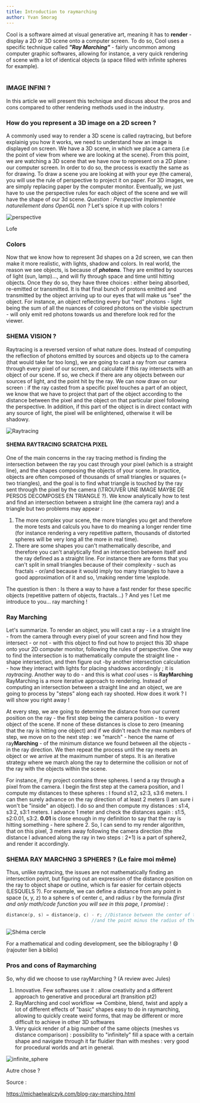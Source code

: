 ```yaml
---
title: Introduction to raymarching
author: Yvan Smorag
---
```

 
Cool is a software aimed at visual generative art, meaning it has to **render** - display a 2D or 3D scene onto a computer screen. To do so, Cool uses a specific technique called ***"Ray Marching"*** - fairly uncommon among computer graphic softwares, allowing for instance, a very quick rendering of scene with a lot of identical objects (a space filled with infinite spheres for example).<br></br>
### IMAGE INFINI ?
In this article we will present this technique and discuss about the pros and cons compared to other rendering methods used in the industry.
 
<!--truncate-->
 
### How do you represent a 3D image on a 2D screen ?
A commonly used way to render a 3D scene is called raytracing, but before explainig you how it works, we need to understand how an image is displayed on screen.
We have a 3D scene, in which we place a camera (i.e the point of view from where we are looking at the scene). From this point, we are watching a 3D scene that we have now to represent on a 2D plane : our computer screen. In order to do so, the process is exactly the same as for drawing. To draw a scene you are looking at with your eye (the camera), you will use the rule of perspective to project it on paper. For 3D images, we are simply replacing paper by the computer monitor. Eventually, we just have to use the perspective rules for each object of the scene and we will have the shape of our 3d scene. *Question : Perspective Implementée naturellement dans OpenGL non ?* Let's spice it up with colors !

![perspective](../static/img/Blog/RayMarching/Perspective2.gif) 

Lofe
 
### Colors
Now that we know how to represent 3d shapes on a 2d screen, we can then make it more realistic, with lights, shadow and colors. In real world, the reason we see objects, is because of ***photons***. They are emitted by sources of light (sun, lamp)..., and will fly through space and time until hitting objects. Once they do so, they have three choices : either being absorbed, re-emitted or transmitted. It is that final bunch of protons emitted and transmitted by the object arriving up to our eyes that will make us "see" the object. For instance, an object reflecting every but "red" photons - light being the sum of all the nuances of colored photons on the visible spectrum - will only emit red photons towards us and therefore look red for the viewer.
 
### SHEMA VISION ?
 
Raytracing is a reversed version of what nature does. Instead of computing the reflection of photons emitted by sources and objects up to the camera (that would take far too long), we are going to cast a ray from our camera through every pixel of our screen, and calculate if this ray intersects with an object of our scene. If so, we check if there are any objects between our sources of light, and the point hit by the ray. We can now draw on our screen : if the ray casted from a specific pixel touches a part of an object, we know that we have to project that part of the object according to the distance between the pixel and the object on that particular pixel following the perspective. In addition, if this part of the object is in direct contact with any source of light, the pixel will be enlightened, otherwise it will be shadowy.

![Raytracing](../static/img/Blog/RayMarching/RayTracing_gif.gif)
 
#### SHEMA RAYTRACING SCRATCHA PIXEL
 
One of the main concerns in the ray tracing method is finding the intersection between the ray you cast through your pixel (which is a straight line), and the shapes composing the objects of your scene. In practice, objects are often composed of thousands of small triangles or squares (= two triangles), and the goal is to find what triangle is touched by the ray sent through the pixel by the camera (\TROUVER UNE IMAGE MAYBE DE PERSOS DECOMPOSES EN TRIANGLE ?). We know analytically how to test and find an intersection between a straight line (the camera ray) and a triangle but two problems may appear :
1. The more complex your scene, the more triangles you get and therefore the more tests and calculs you have to do meaning a longer render time (for instance rendering a very repetitive pattern, thousands of distorted spheres will be very long all the more in real time).
2. There are some shapes you can't mathematically describe, and therefore you can't analytically find an intersection between itself and the ray defined as a straight line. For instance there are forms that you can't split in small triangles because of their complexity - such as fractals - or/and because it would imply too many triangles to have a good approximation of it and so, \making render time \explode.
 
The question is then : Is there a way to have a fast render for these specific objects (repetitive pattern of objects, fractals...) ? And yes ! Let me introduce to you... ray marching !
 
### Ray Marching
 
Let's summarize. To render an object, you will cast a ray - i.e a straight line - from the camera through every pixel of your screen and find how they intersect - or not - with this object to find out how to project this 3D shape onto your 2D computer monitor, following the rules of perspective. One way to find the intersection is to mathematically compute the straight line - shape intersection, and then figure out -by another intersection calculation - how they interact with lights for placing shadows accordingly ; it is *raytracing*. Another way to do - and this is what *cool* uses - is **RayMarching**
RayMarching is a more iterative approach to rendering. Instead of computing an intersection between a straight line and an object, we are going to process by "steps” along each ray shooted. How does it work ? I will show you right away !
 
At every step, we are going to determine the distance from our current position on the ray - the first step being the camera position - to every object of the scene. If none of these distances is close to zero (meaning that the ray is hitting one object) and if we didn't reach the max numbers of step, we move on to the next step : we "march" - hence the name of ray**Marching** - of the minimum distance we found between all the objects - in the ray direction. We then repeat the process until the ray meets an object or we arrive at the maximum number of steps. It is an iterative strategy where we march along the ray to determine the collision or not of the ray with the objects within the scene.
 
For instance, if my project contains three spheres. I send a ray through a pixel from the camera. I begin the first step at the camera position, and I compute my distances to these spheres : I found s1:2, s2:3, s3:6 meters. I can then surely advance on the ray direction of at least 2 meters (I am sure i won't be "inside" an object). I do so and then compute my distances : s1:4, s3:2, s3:1 meters. I advance 1 meter and check the distances again : s1:5, s2:0.01, s3:2.
**0.01** is close enough in my definition to say that the ray is hitting something - here sphere 2. So, I can send to my render algorithm, that on this pixel, 3 meters away following the camera direction (the distance I advanced along the ray in two steps : 2+1) is a part of sphere2, and render it accordingly.
 
### SHEMA RAY MARCHNG 3 SPHERES ? (Le faire moi même)
 
Thus, unlike raytracing, the issues are not mathematically finding an intersection point, but figuring out an expression of the distance position on the ray to object shape or outline, which is far easier for certain objects (LESQUELS ?).
For example, we can define a distance from any point in space (x, y, z) to a sphere s of center c, and radius r by the formula *(first and only math/code function you will see in this page, I promise)* :
```c
distance(p, s) = distance(p, c) - r; //Distance between the center of the sphere
                                //and the point minus the radius of the sphere
```
![Shéma cercle](../static/img/Blog/RayMarching/circle-distance.png)
 
For a mathematical and coding development, see the bibliography ! :smile: (rajouter lien à biblio)
 
### Pros and cons of Raymarching
 
So, why did we choose to use rayMarching ? (A review avec Jules)
1. Innovative. Few softwares use it : allow creativity and a different approach to generative and procedural art (transition pt2)
2. RayMarching and cool workflow ==> Combine, blend, twist and apply a lot of different effects of "basic" shapes easy to do in raymarching, allowing to quickly create weird forms, that may be different or more difficult to achieve in other 3D softwares
3. Very quick render of a big number of the same objects (meshes vs distance comparison) : possibility to "infinitely" fill a space with a certain shape and navigate through it far fluidier than with meshes : very good for procedural worlds and art in general.

![infinite_sphere](../static/img/Blog/RayMarching/Infinite_Sphere.png)
 
Autre chose ?
 
 
 
Source :

https://michaelwalczyk.com/blog-ray-marching.html
 


